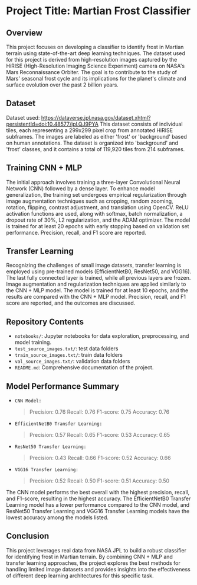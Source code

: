 # Project Title: Martian Frost Classifier

## Overview

This project focuses on developing a classifier to identify frost in Martian terrain using state-of-the-art deep learning techniques. The dataset used for this project is derived from high-resolution images captured by the HiRISE (High-Resolution Imaging Science Experiment) camera on NASA's Mars Reconnaissance Orbiter. The goal is to contribute to the study of Mars' seasonal frost cycle and its implications for the planet's climate and surface evolution over the past 2 billion years.

## Dataset

Dataset used: https://dataverse.jpl.nasa.gov/dataset.xhtml?persistentId=doi:10.48577/jpl.QJ9PYA
This dataset consists of individual tiles, each representing a 299x299 pixel crop from annotated HiRISE subframes. The images are labeled as either 'frost' or 'background' based on human annotations. The dataset is organized into 'background' and 'frost' classes, and it contains a total of 119,920 tiles from 214 subframes.

## Training CNN + MLP

The initial approach involves training a three-layer Convolutional Neural Network (CNN) followed by a dense layer. To enhance model generalization, the training set undergoes empirical regularization through image augmentation techniques such as cropping, random zooming, rotation, flipping, contrast adjustment, and translation using OpenCV. ReLU activation functions are used, along with softmax, batch normalization, a dropout rate of 30%, L2 regularization, and the ADAM optimizer. The model is trained for at least 20 epochs with early stopping based on validation set performance. Precision, recall, and F1 score are reported.

## Transfer Learning

Recognizing the challenges of small image datasets, transfer learning is employed using pre-trained models (EfficientNetB0, ResNet50, and VGG16). The last fully connected layer is trained, while all previous layers are frozen. Image augmentation and regularization techniques are applied similarly to the CNN + MLP model. The model is trained for at least 10 epochs, and the results are compared with the CNN + MLP model. Precision, recall, and F1 score are reported, and the outcomes are discussed.

## Repository Contents

- `notebooks/`: Jupyter notebooks for data exploration, preprocessing, and model training.
- `test_source_images.txt/`: test data folders
- `train_source_images.txt/`: train data folders
- `val_source_images.txt/`: validation data folders
- `README.md`: Comprehensive documentation of the project.

## Model Performance Summary

- `CNN Model:`
   >Precision: 0.76
   Recall: 0.76
   F1-score: 0.75
   Accuracy: 0.76

- `EfficientNetB0 Transfer Learning:`

    >Precision: 0.57
    Recall: 0.65
    F1-score: 0.53
    Accuracy: 0.65

- `ResNet50 Transfer Learning:`

    >Precision: 0.43
    Recall: 0.66
    F1-score: 0.52
    Accuracy: 0.66

- `VGG16 Transfer Learning:`

    >Precision: 0.52
    Recall: 0.50
    F1-score: 0.51
    Accuracy: 0.50


The CNN model performs the best overall with the highest precision, recall, and F1-score, resulting in the highest accuracy. The EfficientNetB0 Transfer Learning model has a lower performance compared to the CNN model, and ResNet50 Transfer Learning and VGG16 Transfer Learning models have the lowest accuracy among the models listed.



## Conclusion

This project leverages real data from NASA JPL to build a robust classifier for identifying frost in Martian terrain. By combining CNN + MLP and transfer learning approaches, the project explores the best methods for handling limited image datasets and provides insights into the effectiveness of different deep learning architectures for this specific task.
